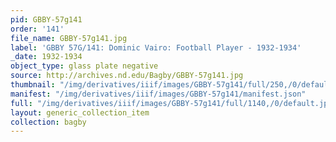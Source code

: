 ```yaml
---
pid: GBBY-57g141
order: '141'
file_name: GBBY-57g141.jpg
label: 'GBBY 57G/141: Dominic Vairo: Football Player - 1932-1934'
_date: 1932-1934
object_type: glass plate negative
source: http://archives.nd.edu/Bagby/GBBY-57g141.jpg
thumbnail: "/img/derivatives/iiif/images/GBBY-57g141/full/250,/0/default.jpg"
manifest: "/img/derivatives/iiif/images/GBBY-57g141/manifest.json"
full: "/img/derivatives/iiif/images/GBBY-57g141/full/1140,/0/default.jpg"
layout: generic_collection_item
collection: bagby
---
```

